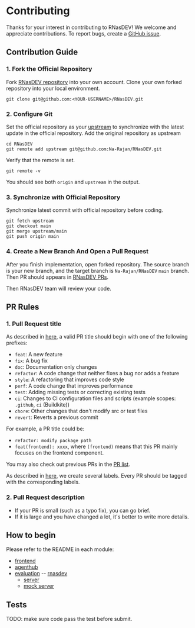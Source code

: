 # Contributing

Thanks for your interest in contributing to RNasDEV! We welcome and appreciate contributions.
To report bugs, create a [GitHub issue](https://github.com/Na-Rajan/RNasDEV/issues/new/choose).

## Contribution Guide
### 1. Fork the Official Repository

Fork [RNasDEV repository](https://github.com/Na-Rajan/RNasDEV) into your own account.
Clone your own forked repository into your local environment.

```shell
git clone git@github.com:<YOUR-USERNAME>/RNasDEV.git
```

### 2. Configure Git

Set the official repository as your [upstream](https://www.atlassian.com/git/tutorials/git-forks-and-upstreams) to synchronize with the latest update in the official repository.
Add the original repository as upstream

```shell
cd RNasDEV
git remote add upstream git@github.com:Na-Rajan/RNasDEV.git
```

Verify that the remote is set.
```shell
git remote -v
```
You should see both `origin` and `upstream` in the output.

### 3. Synchronize with Official Repository
Synchronize latest commit with official repository before coding.

```shell
git fetch upstream
git checkout main
git merge upstream/main
git push origin main
```

### 4. Create a New Branch And Open a Pull Request
After you finish implementation, open forked repository. The source branch is your new branch, and the target branch is `Na-Rajan/RNasDEV` `main` branch. Then PR should appears in [RNasDEV PRs](https://github.com/Na-Rajan/RNasDEV/pulls).

Then RNasDEV team will review your code.

## PR Rules

### 1. Pull Request title

As described in [here](https://github.com/commitizen/conventional-commit-types/blob/master/index.json), a valid PR title should begin with one of the following prefixes:

- `feat`: A new feature
- `fix`: A bug fix
- `doc`: Documentation only changes
- `refactor`: A code change that neither fixes a bug nor adds a feature
- `style`: A refactoring that improves code style
- `perf`: A code change that improves performance
- `test`: Adding missing tests or correcting existing tests
- `ci`: Changes to CI configuration files and scripts (example scopes: `.github`, `ci` (Buildkite))
- `chore`: Other changes that don't modify src or test files
- `revert`: Reverts a previous commit

For example, a PR title could be:
- `refactor: modify package path`
- `feat(frontend): xxxx`, where `(frontend)` means that this PR mainly focuses on the frontend component.

You may also check out previous PRs in the [PR list](https://github.com/Na-Rajan/RNasDEV/pulls).

As described in [here](https://github.com/Na-Rajan/RNasDEV/labels), we create several labels. Every PR should be tagged with the corresponding labels.

### 2. Pull Request description

- If your PR is small (such as a typo fix), you can go brief.
- If it is large and you have changed a lot, it's better to write more details.


## How to begin
Please refer to the README in each module:
- [frontend](./frontend/README.md)
- [agenthub](./agenthub/README.md)
- [evaluation](./evaluation/README.md)
-- [rnasdev](./opendevin/README.md)
    - [server](./opendevin/server/README.md)
    - [mock server](./opendevin/mock/README.md)

## Tests
TODO: make sure code pass the test before submit.

